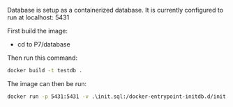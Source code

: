Database is setup as a containerized database.
It is currently configured to run at localhost: 5431

First build the image:

- cd to P7/database

Then run this command:

```sh
docker build -t testdb .
```

The image can then be run:

```sh
docker run -p 5431:5431 -v .\init.sql:/docker-entrypoint-initdb.d/init.sql testdb
```
